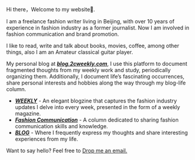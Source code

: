 Hi there，Welcome to my website👏.

I am a freelance fashion writer living in Beijing, with over 10 years of experience in fashion industry as a former journalist. Now I am involved in fashion communication and brand promotion.

I like to read, write and talk about books, movies, coffee, among other things, also I am an Amateur classical guitar player.

My personal blog at [***blog.2cweekly.com***](https://blog.2cweekly.com), I use this platform to document fragmented thoughts from my weekly work and study, periodically organizing them. Additionally, I document life’s fascinating occurrences, share personal interests and hobbies along the way through my blog-life column.

- [***WEEKLY***](https://blog.2cweekly.com/category/fashion/) - An elegant blogzine that captures the fashion industry updates I delve into every week, presented in the form of a weekly magazine.
- [***Fashion Communication***](https://blog.2cweekly.com/category/fashion-communication/) -  A column dedicated to sharing fashion communication skills and knowledge.
- [***BLOG***](https://blog.2cweekly.com/category/bloglife/) - Where I frequently express my thoughts and share interesting experiences from my life.

Want to say hello? Feel free to [Drop me an email.](mailto:andytaweekly@gmail.com)